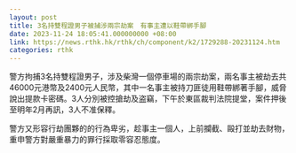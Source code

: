 ```yaml
---
layout: post
title: 3名持雙程證男子被捕涉兩宗劫案　有事主遭以鞋帶綁手腳
date: 2023-11-24 18:05:41.000000000 +08:00
link: https://news.rthk.hk/rthk/ch/component/k2/1729288-20231124.htm
categories: rthk
---
```


警方拘捕3名持雙程證男子，涉及柴灣一個停車場的兩宗劫案，兩名事主被劫去共46000元港幣及2400元人民幣，其中一名事主被持刀匪徒用鞋帶綁著手腳，威脅說出提款卡密碼。3人分別被控搶劫及盗竊，下午於東區裁判法院提堂，案件押後至明年2月再訊，3人不准保釋。

警方又形容行劫團夥的的行為卑劣，趁事主一個人，上前攔截、毆打並劫去財物，重申警方對嚴重暴力的罪行採取零容忍態度。

